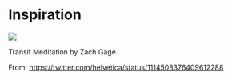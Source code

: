 # Inspiration

![](https://db-feed.s3.amazonaws.com/legacy/D3eHdFKXkAAmBoV-1554554773703.jpg)

Transit Meditation by Zach Gage.

From: https://twitter.com/helvetica/status/1114508376409612288